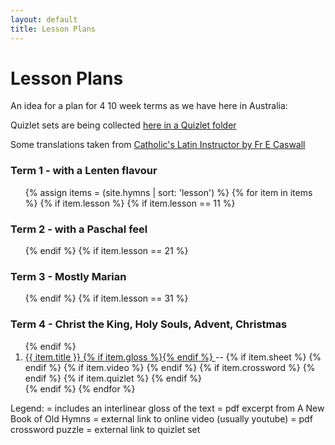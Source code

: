```yaml
---
layout: default
title: Lesson Plans
---
```


# Lesson Plans

An idea for a plan for 4 10 week terms as we have here in Australia:

Quizlet sets are being collected [here in a Quizlet folder](https://quizlet.com/Brandts/folders/new-book-old-hymns)

Some translations taken from [Catholic's Latin Instructor by Fr E Caswall](http://www.brandt.id.au/latin/)

### Term 1 - with a Lenten flavour

<ol>
{% assign items = (site.hymns | sort: 'lesson') %}
{% for item in items %}
{% if item.lesson %}
{% if item.lesson == 11 %}
</ol>

### Term 2 - with a Paschal feel

<ol>
{% endif %}
{% if item.lesson == 21 %}
</ol>

### Term 3 - Mostly Marian

<ol>
{% endif %}
{% if item.lesson == 31 %}
</ol>

### Term 4 - Christ the King, Holy Souls, Advent, Christmas

<ol>
{% endif %}

<li><a href="{{ site.url }}{{ site.baseurl }}{{ item.url }}">{{ item.title }} {% if item.gloss %}<i class="icon-star"></i>{% endif %} </a> -- 
	  {% if item.sheet %}
 <a href="{{ site.baseurl }}/excerpts/{{ item.sheet }}"><i class="icon-music-alt"></i></a> 
	  {% endif %}
	  {% if item.video %}
 <a href="{{ item.video }}"><i class="icon-video"></i></a>
	  {% endif %}
	  {% if item.crossword %}
  <a href="{{ site.baseurl }}/crosswords/{{ item.crossword }}"><i class="icon-edit"></i></a>
	  {% endif %}
	  {% if item.quizlet %}
  <a href="{{ item.quizlet }}"><i class="icon-lightbulb"></i></a>
	  {% endif %}
</li>
{% endif %}
{% endfor %}
</ol>


Legend: 
<i class="icon-star"></i> = includes an interlinear gloss of the text
<i class="icon-music-alt"></i> = pdf excerpt from A New Book of Old Hymns
<i class="icon-video"></i> = external link to online video (usually youtube)
<i class="icon-edit"></i> = pdf crossword puzzle
<i class="icon-lightbulb"></i> = external link to quizlet set



